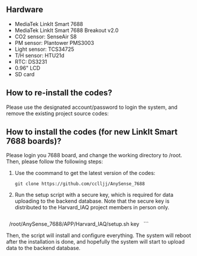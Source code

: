 ## Hardware

* MediaTek LinkIt Smart 7688
* MediaTek LinkIt Smart 7688 Breakout v2.0
* CO2 sensor: SenseAir S8
* PM sensor: Plantower PMS3003
* Light sensor: TCS34725
* T/H sensor: HTU21d
* RTC: DS3231
* 0.96" LCD
* SD card

## How to re-install the codes?

Please use the designated account/password to login the system, and remove the existing project source codes:

## How to install the codes (for new LinkIt Smart 7688 boards)?

Please login you 7688 board, and change the working directory to /root. Then, please follow the following steps:

1. Use the coommand to get the latest version of the codes: 
   ```
   git clone https://github.com/cclljj/AnySense_7688
   ```
2. Run the setup script with a secure key, which is required for data uploading to the backend database. Note that the secure key is distributed to the Harvard_IAQ project members in person only. 
   ```
   /root/AnySense_7688/APP/Harvard_IAQ/setup.sh key
   ```

Then, the script will install and configure everything. The system will reboot after the installation is done, and hopefully the system will start to upload data to the backend database.
